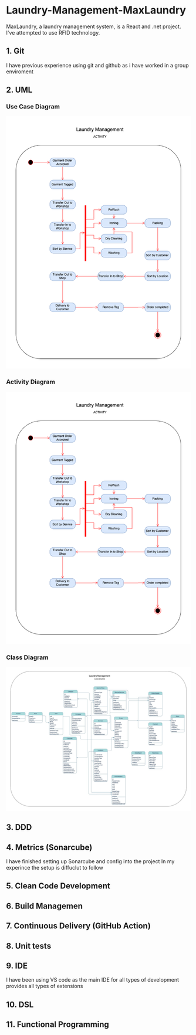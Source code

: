 # Laundry-Management-MaxLaundry

MaxLaundry, a laundry management system, is a React and .net project. I've attempted to use RFID technology.

## 1. Git

I have previous experience using git and github as i have worked in a group enviroment 

## 2. UML

### Use Case Diagram

![uml-laundry-usecase-diagram](https://github.com/Mufaddalsr/Laundry-Management-MaxLaundry/blob/main/UML/Exported%20Images/Activity.png)

### Activity Diagram

![uml-laundry-activity-diagram](https://github.com/Mufaddalsr/Laundry-Management-MaxLaundry/blob/main/UML/Exported%20Images/Activity.png)

### Class Diagram

![uml-laundry-activity-diagram](https://github.com/Mufaddalsr/Laundry-Management-MaxLaundry/blob/main/UML/Exported%20Images/Class.jpg)

## 3. DDD

## 4. Metrics (Sonarcube)

I have finished setting up Sonarcube and config into the project 
In my experince the setup is diffuclut to follow 

## 5. Clean Code Development

## 6. Build Managemen

## 7. Continuous Delivery (GitHub Action)

## 8. Unit tests

## 9. IDE

I have been using VS code as the main IDE for all types of development 
provides all types of extensions

## 10. DSL

## 11. Functional Programming

